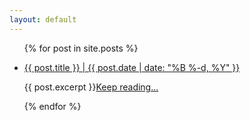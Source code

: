 ```yaml
---
layout: default
---
```


<ul class="listing">
{% for post in site.posts %}
  <li class="listing-item">
   <p><a href="{{ site.baseurl }}{{ post.url }}">{{ post.title }} | {{ post.date | date: "%B %-d, %Y" }}</a></p>
    <div>
        {{ post.excerpt }}<a class="exerpt" href="{{ site.baseurl }}{{ post.url }}">Keep reading...</a>
    </div>
  </li>

{% endfor %}
</ul>
